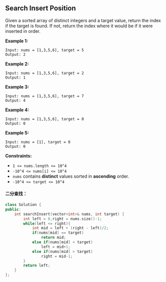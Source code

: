 ## Search Insert Position

Given a sorted array of distinct integers and a target value, return the index if the target is found. If not, return the index where it would be if it were inserted in order.

**Example 1:**

```
Input: nums = [1,3,5,6], target = 5
Output: 2
```

**Example 2:**

```
Input: nums = [1,3,5,6], target = 2
Output: 1
```

**Example 3:**

```
Input: nums = [1,3,5,6], target = 7
Output: 4
```

**Example 4:**

```
Input: nums = [1,3,5,6], target = 0
Output: 0
```

**Example 5:**

```
Input: nums = [1], target = 0
Output: 0
```

**Constraints:**

- `1 <= nums.length <= 10^4`
- `-10^4 <= nums[i] <= 10^4`
- `nums` contains **distinct** values sorted in **ascending** order.
- `-10^4 <= target <= 10^4`

#### 二分查找：

```c++
class Solution {
public:
    int searchInsert(vector<int>& nums, int target) {
        int left = 0,right = nums.size()-1;
        while(left <= right){
            int mid = left + (right - left)/2;
            if(nums[mid] == target)
                return mid;
            else if(nums[mid] < target)
                left = mid+1;
            else if(nums[mid] > target)
                right = mid-1;
        }
        return left;
    }
};
```

